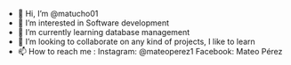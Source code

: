 - 👋 Hi, I’m @matucho01
- 👀 I’m interested in Software development
- 🌱 I’m currently learning database management
- 💞️ I’m looking to collaborate on any kind of projects, I like to learn
- 📫 How to reach me :
      Instagram: @mateoperez1
      Facebook: Mateo Pérez

<!---
matucho01/matucho01 is a ✨ special ✨ repository because its `README.md` (this file) appears on your GitHub profile.
You can click the Preview link to take a look at your changes.
--->
